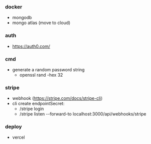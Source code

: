 ### docker

- mongodb
- mongo atlas (move to cloud)

### auth

- https://auth0.com/

### cmd

- generate a random password string
  - openssl rand -hex 32

### stripe

- webhook (https://stripe.com/docs/stripe-cli)
- cli create endpointSecret:
  - /stripe login
  - /stripe listen --forward-to localhost:3000/api/webhooks/stripe

### deploy

- vercel
